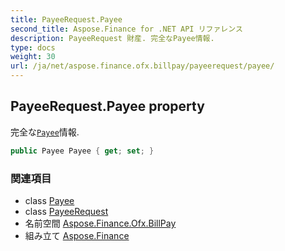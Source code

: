 ```yaml
---
title: PayeeRequest.Payee
second_title: Aspose.Finance for .NET API リファレンス
description: PayeeRequest 財産. 完全なPayee情報.
type: docs
weight: 30
url: /ja/net/aspose.finance.ofx.billpay/payeerequest/payee/
---
```

## PayeeRequest.Payee property

完全な[`Payee`](../../../aspose.finance.ofx/payee/)情報.

```csharp
public Payee Payee { get; set; }
```

### 関連項目

* class [Payee](../../../aspose.finance.ofx/payee/)
* class [PayeeRequest](../)
* 名前空間 [Aspose.Finance.Ofx.BillPay](../../payeerequest/)
* 組み立て [Aspose.Finance](../../../)



